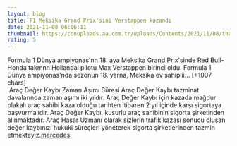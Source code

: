 ```yaml
--- 
layout: blog
title: F1 Meksika Grand Prix'sini Verstappen kazandı
date: 2021-11-08 06:06:11
thumbnail: https://cdnuploads.aa.com.tr/uploads/Contents/2021/11/08/thumbs_b_c_7f9238bac4e654350cbd0ab19ed9f455.jpg
rating: 5
---
```

Formula 1 Dünya ampiyonas'nn 18. aya Meksika Grand Prix'sinde Red Bull-Honda takmnn Hollandal pilotu Max Verstappen birinci oldu.
Formula 1 Dünya ampiyonas'nda sezonun 18. yarna, Meksika ev sahiplii… [+1007 chars]</br>&nbsp;Araç Değer Kaybı Zaman Aşımı Süresi
Araç Değer Kaybı tazminat davalarında zaman aşımı iki yıldır. Araç Değer Kaybı için kazada mağdur plakalı araç sahibi kaza olduğu tarihten itibaren 2 yıl içinde karşı sigortaya başvurmalıdır. Araç Değer Kaybı, kusurlu araç sahibinin sigorta şirketinden alınmaktadır. Araç Hasar Uzmanı olarak sizlerin trafik kazası sonucu oluşan değer kaybınızı hukuki süreçleri yöneterek sigorta şirketlerinden tazmin etmekteyiz.<a href="https://www.profesyonelfirma.com/firma/arac-deger-kaybi-hesaplama">mercedes</a>